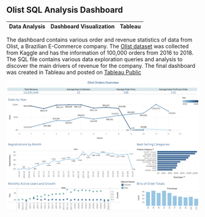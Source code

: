 ## Olist SQL Analysis Dashboard
| Data Analysis | Dashboard Visualization | Tableau
| :---: | :---: | :---: |

The dashboard contains various order and revenue statistics of data from Olist, a Brazilian E-Commerce company. The [Olist dataset](https://www.kaggle.com/datasets/olistbr/brazilian-ecommerce) was collected from Kaggle and has the information of 100,000 orders from 2016 to 2018. The SQL file contains various data exploration queries and analysis to discover the main drivers of revenue for the company. The final dashboard was created in Tableau and posted on [Tableau Public](https://public.tableau.com/app/profile/david.shin8483/viz/olist_dashboard/Dashboard1)

![Olist Dashboard](/Olist_SQL_Analysis/olist_dashboard.png)

